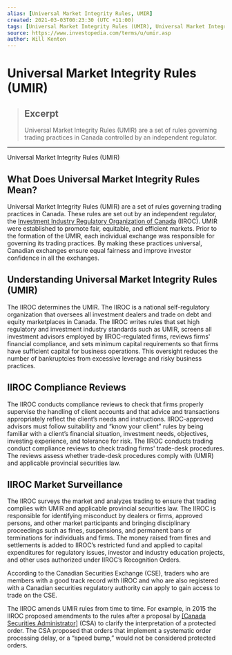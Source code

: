```yaml
---
alias: [Universal Market Integrity Rules, UMIR]
created: 2021-03-03T00:23:30 (UTC +11:00)
tags: [Universal Market Integrity Rules (UMIR), Universal Market Integrity Rules (UMIR)]
source: https://www.investopedia.com/terms/u/umir.asp
author: Will Kenton
---
```


# Universal Market Integrity Rules (UMIR)

> ## Excerpt
> Universal Market Integrity Rules (UMIR) are a set of rules governing trading practices in Canada controlled by an independent regulator.

---

Universal Market Integrity Rules (UMIR)
## What Does Universal Market Integrity Rules Mean?

Universal Market Integrity Rules (UMIR) are a set of rules governing trading practices in Canada. These rules are set out by an independent regulator, the [Investment Industry Regulatory Organization of Canada](https://www.investopedia.com/terms/i/investment-industry-regulatory-organization-of-canada-iiroc.asp) (IIROC). UMIR were established to promote fair, equitable, and efficient markets. Prior to the formation of the UMIR, each individual exchange was responsible for governing its trading practices. By making these practices universal, Canadian exchanges ensure equal fairness and improve investor confidence in all the exchanges.

## Understanding Universal Market Integrity Rules (UMIR)

The IIROC determines the UMIR. The IIROC is a national self-regulatory organization that oversees all investment dealers and trade on debt and equity marketplaces in Canada. The IIROC writes rules that set high regulatory and investment industry standards such as UMIR, screens all investment advisors employed by IIROC-regulated firms, reviews firms' financial compliance, and sets minimum capital requirements so that firms have sufficient capital for business operations. This oversight reduces the number of bankruptcies from excessive leverage and risky business practices.

## IIROC Compliance Reviews

The IIROC conducts compliance reviews to check that firms properly supervise the handling of client accounts and that advice and transactions appropriately reflect the client’s needs and instructions. IIROC-approved advisors must follow suitability and “know your client” rules by being familiar with a client’s financial situation, investment needs, objectives, investing experience, and tolerance for risk. The IIROC conducts trading conduct compliance reviews to check trading firms' trade-desk procedures. The reviews assess whether trade-desk procedures comply with (UMIR) and applicable provincial securities law.

## IIROC Market Surveillance

The IIROC surveys the market and analyzes trading to ensure that trading complies with UMIR and applicable provincial securities law. The IIROC is responsible for identifying misconduct by dealers or firms, approved persons, and other market participants and bringing disciplinary proceedings such as fines, suspensions, and permanent bans or terminations for individuals and firms. The money raised from fines and settlements is added to IIROC’s restricted fund and applied to capital expenditures for regulatory issues, investor and industry education projects, and other uses authorized under IIROC’s Recognition Orders. 

According to the Canadian Securities Exchange (CSE), traders who are members with a good track record with IIROC and who are also registered with a Canadian securities regulatory authority can apply to gain access to trade on the CSE.

The IIROC amends UMIR rules from time to time. For example, in 2015 the IIROC proposed amendments to the rules after a proposal by [[Canada Securities Administrator]](https://www.investopedia.com/terms/c/csa.asp) (CSA) to clarify the interpretation of a protected order. The CSA proposed that orders that implement a systematic order processing delay, or a “speed bump,” would not be considered protected orders.
